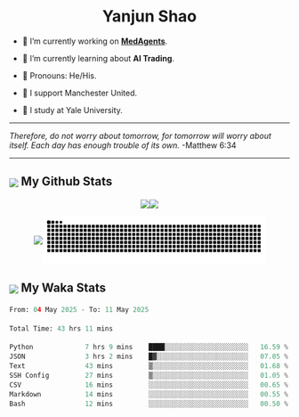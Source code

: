 

<h1 align="center">Yanjun Shao</h1>

- 🐒 I’m currently working on **[MedAgents](https://github.com/gersteinlab/MedAgents)**.

- 🦧 I’m currently learning about **AI Trading**.

- 🦍 Pronouns: He/His.

- 👹 I support Manchester United.

- 🐶 I study at Yale University.

---

<i> Therefore, do not worry about tomorrow, for tomorrow will worry about itself. Each day has enough trouble of its own. </i> -Matthew 6:34

---

<h2><img src="https://emojis.slackmojis.com/emojis/images/1579216111/7550/pikachu_wave.gif?1579216111" align="center" width="28" /> My Github Stats</h2>

<p align="center"><img align="center" src = "https://github-readme-stats.vercel.app/api?username=super-dainiu&show_icons=true&count_private=true&theme=tokyonight&hide=issues&line_height=30" width="400px"><img align="center" src = "https://github-readme-streak-stats.herokuapp.com/?user=super-dainiu&theme=tokyonight" width="400px"></p>

<p align="center"><img align="center" width="400px" src="https://github-readme-stats.vercel.app/api/top-langs/?username=super-dainiu&layout=compact&theme=tokyonight&hide=html,tex,jupyter%20notebook"><img align="center" width="400px" src="https://github.com/super-dainiu/super-dainiu/blob/output/github-contribution-grid-snake.svg"></p>

<h2><img src="https://emojis.slackmojis.com/emojis/images/1579216111/7550/pikachu_wave.gif?1579216111" align="center" width="28" /> My Waka Stats</h2>

<!--START_SECTION:waka-->

```python
From: 04 May 2025 - To: 11 May 2025

Total Time: 43 hrs 11 mins

Python             7 hrs 9 mins    ████░░░░░░░░░░░░░░░░░░░░░   16.59 %
JSON               3 hrs 2 mins    █▓░░░░░░░░░░░░░░░░░░░░░░░   07.05 %
Text               43 mins         ▒░░░░░░░░░░░░░░░░░░░░░░░░   01.68 %
SSH Config         27 mins         ▒░░░░░░░░░░░░░░░░░░░░░░░░   01.05 %
CSV                16 mins         ░░░░░░░░░░░░░░░░░░░░░░░░░   00.65 %
Markdown           14 mins         ░░░░░░░░░░░░░░░░░░░░░░░░░   00.55 %
Bash               12 mins         ░░░░░░░░░░░░░░░░░░░░░░░░░   00.50 %
```

<!--END_SECTION:waka-->

